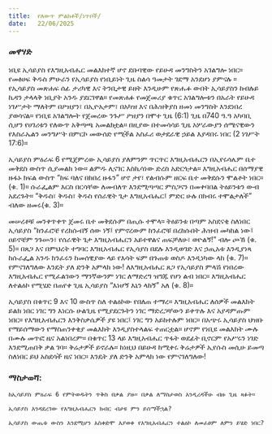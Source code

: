 ```yaml
---
title:  የለውጥ ምልክቶች/ነጥቦች/
date:   22/06/2025
---
```


### መዋሃድ

ነቢዩ ኢሳይያስ የእግዚአብሔር መልእክተኛ ሆኖ ደቡባዊው የይሁዳ መንግስትን አገልግሎ ነበር። የመፅሀፍ ቅዱስ ምሁራን የኢሳይያስ የነቢይነት ጊዜ ስልሳ ዓመታት ገደማ አንደሆነ ያምናሉ ። የኢሳይያስ መጽሐፍ ሰፊ ታሪካዊ እና ትንቢታዊ ይዘት እንዲሁም የጽሑፉ ውበት ኢሳይያስን ከብሉይ ኪዳን ታላላቅ ነቢያት አንዱ ያደርገዋል። የመጽሐፉ የመጀመሪያ ቁጥር አገልግሎቱን በአራት የይሁዳ ነገሥታት ማለትም በዖዝያን፣ በኢዮአታም፣ በአካዝ እና በሕዝቅያስ ዘመነ መንግስት እንደነበረ ያወሳናል። የነቢዩ አገልግሎት የጀመረው ንጉሥ ዖዝያን በሞተ ጊዜ (6:1) ጊዜ በ740 ዓ.ዓ አካባቢ ሲሆን የሀገሪቱን የለውጥ አቅጣጫ አመልክቷል። በዚያው በተመሳሳይ ጊዜ  አሦራውያን ሰሜናዊውን የእስራኤልን መንግሥት በምርኮ መውሰድ የሚችል አስፈሪ ወታደራዊ ኃይል እያዳበሩ ነበር (2 ነገሥት 17:6)።

ኢሳይያስ ምዕራፍ 6 የሚጀምረው ኢሳይያስ ያለምንም ጥርጥር እግዚአብሔርን በኢየሩሳሌም ቤተ መቅደስ ውስጥ ሲያመልክ ነው። ልምዱ ሊናገር እስኪሳነው ድረስ አድርጎታል። እግዚአብሔር በሰማያዊ ዙፋኑ ክፍል ውስጥ “ከፍ ባለና በከበረ ዙፋን” ሆኖ ታየ፣ የልብሱም ዘርፍ ቤተ መቅደሱን ሞልቶት ነበር። (ቁ. 1)። ሱራፌልም እርስ በርሳቸው ለመብለጥ እንደሚጣጣር ምስጋናን በመቀባበል ትዕይንቱን ውብ አደረጉት። “ቅዱስ፣ ቅዱስ፣ ቅዱስ የሰራዊት ጌታ እግዚአብሔር፤ ምድር ሁሉ በክብሩ ተሞልታለች” ብለው ዘመሩ(ቁ. 3)።

መሠረቶቹ መንቀጥቀጥ ጀመሩ ቤተ መቅደሱም በጢሱ ተሞላ። ትዕይንቱ በጣም አስደናቂ ስለነበር ኢሳይያስ “ከንፈሮቼ የረከሱብኝ ሰው ነኝ፤ የምኖረውም ከንፈሮቹ በረከሱበት ሕዝብ መካከል ነው፤ ዐይኖቼም ንጉሡን፣ የሰራዊት ጌታ እግዚአብሔርን አይተዋልና ጠፍቻለሁ፣ ወዮልኝ!” ብሎ ጮኸ (ቁ. 5)። በጸጋ እና በምህረት ተግባር እግዚአብሔር የኢሳያስ  በደሉ እንዲወገድ እና ኃጢአቱ እንዲያነጻ ከሱራፌል አንዱ ከንፈሩን ከመሰዊያው ላይ የእሳት ፍም በጉጠቱ ወስዶ እንዲነካው ላከ (ቁ. 7)። የምናገለግለው እንዴት ያለ ድንቅ አምላክ ነው! ለእግዚአብሔር ጸጋ የኢሳይያስ ምላሽ የነበረው እግዚአብሔር የሚፈልገውን ማንኛውንም ነገር ለማድረግ ዝግጁ የሆነ ልብ ነበር። እግዚአብሔር ለተልዕኮ የሚሄድ በጠየቀ ጊዜ ኢሳይያስ “እነሆኝ እኔን ላከኝ” አለ (ቁ. 8)።

ኢሳይያስ በቁጥር 9 እና 10 ውስጥ ስለ ተልዕኮው የበለጠ ተማረ። እግዚአብሔር ለሰዎች መልእክት ይልክ ነበር ነገር ግን እነርሱ ሁልጊዜ የሚያደርጉትን ነገር ማድረጋቸውን ይቀጥሉ እና አያዳምጡም ነበር። የእግዚአብሔርን እንቅስቃሴዎች ያዩ ነበር፤ ነገር ግን አይከተሉም ነበር። በአጭሩ ኢሳይያስ ህዝቡ የማይሰማውን የማስጠንቀቂያ መልእክት እንዲያስተላልፍ ተጠርቷል። ሆኖም የነቢዩ መልእክት ሙሉ በሙሉ መጥፎ ዜና አልነበረም። በቁጥር 13 ላይ እግዚአብሔር ጥፋት ወደፊት ቢኖርም የአሥሩን ነገድ እንደሚጠበቅ ቃል ገባ። ቅሬታዎች ይኖራሉ። ከነዚህ በይሁዳ ከሚቀሩ ቅሬታዎች ኢየሱስ መሲሁ ይመጣ ስለነበር ይህ አስደሳች ዜና ነበር። እንዴት ያለ ድንቅ አምላክ ነው የምናገለግለው!

### ማስታወሻ:

`ከኢሳይያስ ምዕራፍ 6 የምትወዱትን ጥቅስ በቃል ያዙ። በቃል ለማስታወስ እንዲረዳችሁ ብዙ ጊዜ ጻፉት።`

`ኢሳይያስ እንዳደረገው የእግዚአብሔርን ክብር ብታዩ ምን ይሰማችኋል?`

`ኢሳይያስ ውጤቱ ውስን እንደሚሆን አስቀድሞ እያወቀ የእግዚአብሔርን ተልዕኮ ለመፈፀም ለምን ይሄድ ነበር?`